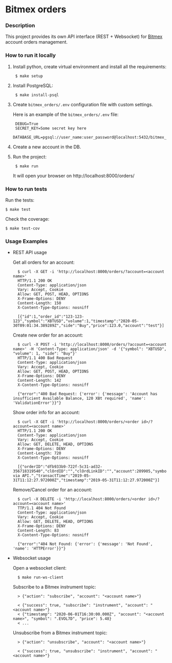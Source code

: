 # Bitmex orders


### Description

This project provides its own API interface (REST + Websocket) for 
[Bitmex](https://www.bitmex.com/) account orders management.


### How to run it locally

1. Install python, create virtual environment and install all the requirements:

        $ make setup

1. Install PostgreSQL:

        $ make install-psql

1. Create `bitmex_orders/.env` configuration file with custom settings. 

    Here is an example of the `bitmex_orders/.env` file:
    
        DEBUG=True
        SECRET_KEY=Some secret key here
        DATABASE_URL=pgsql://user_name:user_password@localhost:5432/bitmex_orders

1. Create a new account in the DB.

2. Run the project:

        $ make run

    It will open your browser on http://localhost:8000/orders/


### How to run tests

Run the tests:

    $ make test

Check the coverage:

    $ make test-cov


### Usage Examples

* REST API usage

    Get all orders for an account:

        $ curl -X GET -i 'http://localhost:8000/orders/?account=<account name>'
        HTTP/1.1 200 OK
        Content-Type: application/json
        Vary: Accept, Cookie
        Allow: GET, POST, HEAD, OPTIONS
        X-Frame-Options: DENY
        Content-Length: 150
        X-Content-Type-Options: nosniff
        
        [{"id":1,"order_id":"123-123-123","symbol":"XBTUSD","volume":1,"timestamp":"2020-05-30T09:01:34.389289Z","side":"Buy","price":123.0,"account":"test"}]

    Create new order for an account:

        $ curl -X POST -i 'http://localhost:8000/orders/?account=<account name>' -H 'Content-Type: application/json' -d '{"symbol": "XBTUSD", "volume": 1, "side": "Buy"}'
        HTTP/1.1 400 Bad Request
        Content-Type: application/json
        Vary: Accept, Cookie
        Allow: GET, POST, HEAD, OPTIONS
        X-Frame-Options: DENY
        Content-Length: 142
        X-Content-Type-Options: nosniff
        
        {"error":"400 Bad Request: {'error': {'message': 'Account has insufficient Available Balance, 120 XBt required', 'name': 'ValidationError'}}"}

    Show order info for an account:

        $ curl -X GET -i 'http://localhost:8000/orders/<order id>/?account=<account name>'
        HTTP/1.1 200 OK
        Content-Type: application/json
        Vary: Accept, Cookie
        Allow: GET, DELETE, HEAD, OPTIONS
        X-Frame-Options: DENY
        Content-Length: 720
        X-Content-Type-Options: nosniff
        
        [{"orderID":"dfb933b9-722f-5c31-ad32-356718319540","clOrdID":"","clOrdLinkID":"","account":209905,"symbol":"XBTUSD","side":"Buy","simpleOrderQty":null,"orderQty":1,"price":8391.0,"displayQty":null,"stopPx":null,"pegOffsetValue":null,"pegPriceType":"","currency":"USD","settlCurrency":"XBt","ordType":"Market","timeInForce":"ImmediateOrCancel","execInst":"","contingencyType":"","exDestination":"XBME","ordStatus":"Filled","triggered":"","workingIndicator":false,"ordRejReason":"","simpleLeavesQty":null,"leavesQty":0,"simpleCumQty":null,"cumQty":1,"avgPx":8390.5,"multiLegReportingType":"SingleSecurity","text":"Submitted via API.","transactTime":"2019-05-31T11:12:27.972000Z","timestamp":"2019-05-31T11:12:27.972000Z"}]

    Remove/Cancel order for an account: 

        $ curl -X DELETE -i 'http://localhost:8000/orders/<order id>/?account=<account name>'
        TTP/1.1 404 Not Found
        Content-Type: application/json
        Vary: Accept, Cookie
        Allow: GET, DELETE, HEAD, OPTIONS
        X-Frame-Options: DENY
        Content-Length: 83
        X-Content-Type-Options: nosniff
        
        {"error":"404 Not Found: {'error': {'message': 'Not Found', 'name': 'HTTPError'}}"}

* Websocket usage

    Open a websocket client:

        $ make run-ws-client

    Subscribe to a Bitmex instrument topic:

        > {"action": "subscribe", "account": "<account name>"}

        < {"success": true, "subscribe": "instrument", "account": "<account name>"}
        < {"timestamp": "2020-06-01T16:30:00.000Z", "account": "<account name>", "symbol": ".EVOL7D", "price": 5.48}
        < ...

    Unsubscribe from a Bitmex instrument topic:

        > {"action": "unsubscribe", "account": "<account name>"}
        
        < {"success": true, "unsubscribe": "instrument", "account": "<account name>"}
